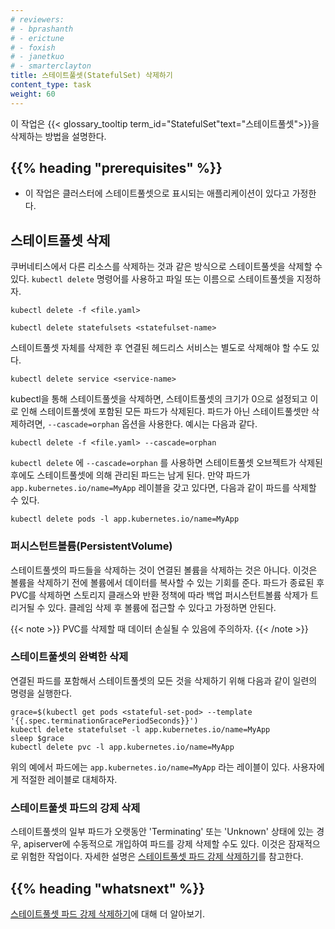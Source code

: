 ```yaml
---
# reviewers:
# - bprashanth
# - erictune
# - foxish
# - janetkuo
# - smarterclayton
title: 스테이트풀셋(StatefulSet) 삭제하기
content_type: task
weight: 60
---
```


<!-- overview -->

이 작업은 {{< glossary_tooltip term_id="StatefulSet"text="스테이트풀셋">}}을 삭제하는 방법을 설명한다.

## {{% heading "prerequisites" %}}

- 이 작업은 클러스터에 스테이트풀셋으로 표시되는 애플리케이션이 있다고 가정한다.

<!-- steps -->

## 스테이트풀셋 삭제

쿠버네티스에서 다른 리소스를 삭제하는 것과 같은 방식으로 스테이트풀셋을 삭제할 수 있다.
`kubectl delete` 명령어를 사용하고 파일 또는 이름으로 스테이트풀셋을 지정하자.

```shell
kubectl delete -f <file.yaml>
```

```shell
kubectl delete statefulsets <statefulset-name>
```

스테이트풀셋 자체를 삭제한 후 연결된 헤드리스 서비스는 별도로 삭제해야 할 수도 있다.

```shell
kubectl delete service <service-name>
```

kubectl을 통해 스테이트풀셋을 삭제하면, 스테이트풀셋의 크기가 0으로 설정되고
이로 인해 스테이트풀셋에 포함된 모든 파드가 삭제된다. 파드가 아닌 스테이트풀셋만 삭제하려면,
`--cascade=orphan` 옵션을 사용한다. 예시는 다음과 같다.

```shell
kubectl delete -f <file.yaml> --cascade=orphan
```

`kubectl delete` 에 `--cascade=orphan` 를 사용하면 스테이트풀셋 오브젝트가
삭제된 후에도 스테이트풀셋에 의해 관리된 파드는 남게 된다. 만약 파드가
`app.kubernetes.io/name=MyApp` 레이블을 갖고 있다면, 다음과 같이 파드를 삭제할 수 있다.

```shell
kubectl delete pods -l app.kubernetes.io/name=MyApp
```

### 퍼시스턴트볼륨(PersistentVolume)

스테이트풀셋의 파드들을 삭제하는 것이 연결된 볼륨을 삭제하는 것은 아니다.
이것은 볼륨을 삭제하기 전에 볼륨에서 데이터를 복사할 수 있는 기회를 준다.
파드가 종료된 후 PVC를 삭제하면 스토리지 클래스와 반환 정책에 따라 백업
퍼시스턴트볼륨 삭제가 트리거될 수 있다. 클레임 삭제 후 볼륨에 접근할 수 있다고
가정하면 안된다.

{{< note >}}
PVC를 삭제할 때 데이터 손실될 수 있음에 주의하자.
{{< /note >}}

### 스테이트풀셋의 완벽한 삭제

연결된 파드를 포함해서 스테이트풀셋의 모든 것을 삭제하기 위해 다음과 같이
일련의 명령을 실행한다.

```shell
grace=$(kubectl get pods <stateful-set-pod> --template '{{.spec.terminationGracePeriodSeconds}}')
kubectl delete statefulset -l app.kubernetes.io/name=MyApp
sleep $grace
kubectl delete pvc -l app.kubernetes.io/name=MyApp

```

위의 예에서 파드에는 `app.kubernetes.io/name=MyApp` 라는 레이블이 있다.
사용자에게 적절한 레이블로 대체하자.

### 스테이트풀셋 파드의 강제 삭제

스테이트풀셋의 일부 파드가 오랫동안 'Terminating' 또는 'Unknown' 상태에 있는 경우,
apiserver에 수동적으로 개입하여 파드를 강제 삭제할 수도 있다.
이것은 잠재적으로 위험한 작업이다. 자세한 설명은
[스테이트풀셋 파드 강제 삭제하기](/ko/docs/tasks/run-application/force-delete-stateful-set-pod/)를
참고한다.

## {{% heading "whatsnext" %}}

[스테이트풀셋 파드 강제 삭제하기](/ko/docs/tasks/run-application/force-delete-stateful-set-pod/)에 대해 더 알아보기.
